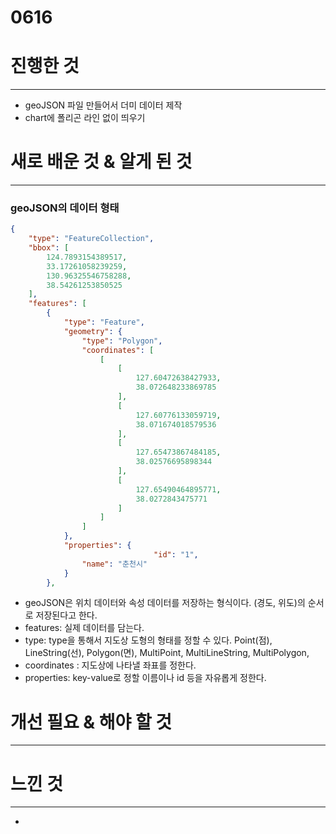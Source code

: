 # 0616

# 진행한 것

---

- geoJSON 파일 만들어서 더미 데이터 제작
- chart에 폴리곤 라인 없이 띄우기

# 새로 배운 것 & 알게 된 것

---

### geoJSON의 데이터 형태

```json
{
    "type": "FeatureCollection",
    "bbox": [
        124.7893154389517,
        33.17261058239259,
        130.96325546758288,
        38.54261253850525
    ],
    "features": [
        {
            "type": "Feature",
            "geometry": {
                "type": "Polygon",
                "coordinates": [
                    [
                        [
                            127.60472638427933,
                            38.072648233869785
                        ],
                        [
                            127.60776133059719,
                            38.071674018579536
                        ],
                        [
                            127.65473867484185,
                            38.02576695898344
                        ],
                        [
                            127.65490464895771,
                            38.0272843475771
                        ]
                    ]
                ]
            },
            "properties": {
								"id": "1",
                "name": "춘천시"
            }
        },
```

- geoJSON은 위치 데이터와 속성 데이터를 저장하는 형식이다. (경도, 위도)의 순서로 저장된다고 한다.
- features: 실제 데이터를 담는다.
- type: type을 통해서 지도상 도형의 형태를 정할 수 있다. 
 Point(점), LineString(선), Polygon(면), MultiPoint, MultiLineString, MultiPolygon,
- coordinates : 지도상에 나타낼 좌표를 정한다.
- properties:  key-value로 정할 이름이나 id 등을 자유롭게 정한다.

# 개선 필요 & 해야 할 것

---

# 느낀 것

---

-